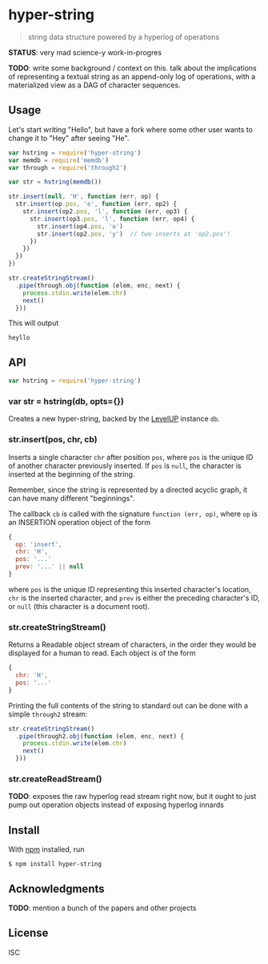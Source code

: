 # hyper-string

> string data structure powered by a hyperlog of operations

**STATUS**: very mad science-y work-in-progres

**TODO**: write some background / context on this. talk about the implications
of representing a textual string as an append-only log of operations, with a
materialized view as a DAG of character sequences.

## Usage

Let's start writing "Hello", but have a fork where some other user wants to
change it to "Hey" after seeing "He".

```js
var hstring = require('hyper-string')
var memdb = require('memdb')
var through = require('through2')

var str = hstring(memdb())

str.insert(null, 'H', function (err, op) {
  str.insert(op.pos, 'e', function (err, op2) {
    str.insert(op2.pos, 'l', function (err, op3) {
      str.insert(op3.pos, 'l', function (err, op4) {
        str.insert(op4.pos, 'o')
        str.insert(op2.pos, 'y')  // two inserts at 'op2.pos'!
      })
    })
  })
})

str.createStringStream()
  .pipe(through.obj(function (elem, enc, next) {
    process.stdin.write(elem.chr)
    next()
  }))
```

This will output

```
heyllo
```

## API

```js
var hstring = require('hyper-string')
```

### var str = hstring(db, opts={})

Creates a new hyper-string, backed by the
[LevelUP](https://github.com/Level/levelup) instance `db`.

### str.insert(pos, chr, cb)

Inserts a single character `chr` after position `pos`, where `pos` is the unique
ID of another character previously inserted. If `pos` is `null`, the character
is inserted at the beginning of the string.

Remember, since the string is represented by a directed acyclic graph, it
can have many different "beginnings".

The callback `cb` is called with the signature `function (err, op)`, where `op`
is an INSERTION operation object of the form

```js
{
  op: 'insert',
  chr: 'H',
  pos: '...'
  prev: '...' || null
}
```

where `pos` is the unique ID representing this inserted character's location,
`chr` is the inserted character, and `prev` is either the preceding character's
ID, or `null` (this character is a document root).

### str.createStringStream()

Returns a Readable object stream of characters, in the order they would be
displayed for a human to read. Each object is of the form

```js
{
  chr: 'H',
  pos: '...'
}
```

Printing the full contents of the string to standard out can be done with a
simple `through2` stream:

```js
str.createStringStream()
  .pipe(through2.obj(function (elem, enc, next) {
    process.stdin.write(elem.chr)
    next()
  }))
```

### str.createReadStream()

**TODO**: exposes the raw hyperlog read stream right now, but it ought to just
pump out operation objects instead of exposing hyperlog innards


## Install

With [npm](https://npmjs.org/) installed, run

```
$ npm install hyper-string
```

## Acknowledgments

**TODO**: mention a bunch of the papers and other projects

## License

ISC

